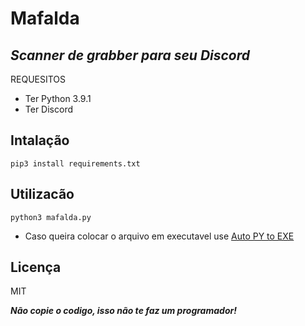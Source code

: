 # Mafalda  
## _Scanner de grabber para seu Discord_



REQUESITOS
- Ter Python 3.9.1
- Ter Discord

## Intalação

```
pip3 install requirements.txt
```
## Utilizacão
```
python3 mafalda.py
```
* Caso queira colocar o arquivo em executavel use [Auto PY to EXE](https://github.com/brentvollebregt/auto-py-to-exe)


## Licença
MIT

***Não copie o codigo, isso não te faz um programador!***
